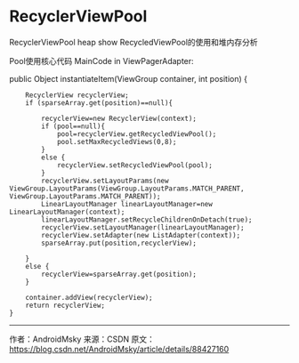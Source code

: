 # RecyclerViewPool
RecyclerViewPool heap show RecycledViewPool的使用和堆内存分析

Pool使用核心代码
MainCode in ViewPagerAdapter:



public Object instantiateItem(ViewGroup container, int position) {

        RecyclerView recyclerView;
        if (sparseArray.get(position)==null){

            recyclerView=new RecyclerView(context);
            if (pool==null){
                pool=recyclerView.getRecycledViewPool();
                pool.setMaxRecycledViews(0,8);
            }
            else {
                recyclerView.setRecycledViewPool(pool);
            }
            recyclerView.setLayoutParams(new ViewGroup.LayoutParams(ViewGroup.LayoutParams.MATCH_PARENT, ViewGroup.LayoutParams.MATCH_PARENT));
            LinearLayoutManager linearLayoutManager=new LinearLayoutManager(context);
            linearLayoutManager.setRecycleChildrenOnDetach(true);
            recyclerView.setLayoutManager(linearLayoutManager);
            recyclerView.setAdapter(new ListAdapter(context));
            sparseArray.put(position,recyclerView);

        }
        else {
            recyclerView=sparseArray.get(position);
        }

        container.addView(recyclerView);
        return recyclerView;
    }
--------------------- 
作者：AndroidMsky 
来源：CSDN 
原文：https://blog.csdn.net/AndroidMsky/article/details/88427160 
